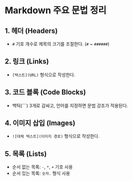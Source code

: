 # Markdown 주요 문법 정리

## 1. 헤더 (Headers)
- `#` 기호 개수로 제목의 크기를 조절한다. (`#` ~ `######`)

## 2. 링크 (Links)
- `[텍스트](URL)` 형식으로 작성한다.

## 3. 코드 블록 (Code Blocks)
- 백틱(\`\`\`) 3개로 감싸고, 언어를 지정하면 문법 강조가 적용된다.

## 4. 이미지 삽입 (Images)
- `![대체 텍스트](이미지 경로)` 형식으로 작성한다.

## 5. 목록 (Lists)
- 순서 없는 목록: `-`, `*`, `+` 기호 사용
- 순서 있는 목록: `숫자.` 형식 사용